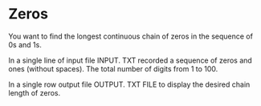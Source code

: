 # Zeros

You want to find the longest continuous chain of zeros in the sequence of 0s and 1s.

In a single line of input file INPUT. TXT recorded a sequence of zeros and ones (without spaces). The total number of digits from 1 to 100. 

In a single row output file OUTPUT. TXT FILE to display the desired chain length of zeros.
